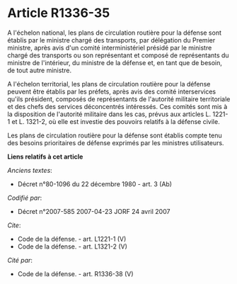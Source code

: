 # Article R1336-35

A l'échelon national, les plans de circulation routière pour la défense sont établis par le ministre chargé des transports,
par délégation du Premier ministre, après avis d'un comité interministériel présidé par le ministre chargé des transports ou
son représentant et composé de représentants du ministre de l'intérieur, du ministre de la défense et, en tant que de besoin,
de tout autre ministre.

A l'échelon territorial, les plans de circulation routière pour la défense peuvent être établis par les préfets, après avis
des comité interservices qu'ils président, composés de représentants de l'autorité militaire territoriale et des chefs des
services déconcentrés intéressés. Ces comités sont mis à la disposition de l'autorité militaire dans les cas, prévus aux
articles L. 1221-1 et L. 1321-2, où elle est investie des pouvoirs relatifs à la défense civile. 

Les plans de circulation routière pour la défense sont établis compte tenu des besoins prioritaires de défense exprimés par
les ministres utilisateurs.

**Liens relatifs à cet article**

_Anciens textes_:

  - Décret n°80-1096 du 22 décembre 1980 - art. 3 (Ab)

_Codifié par_:

  - Décret n°2007-585 2007-04-23 JORF 24 avril 2007

_Cite_:

  - Code de la défense. - art. L1221-1 (V)
  - Code de la défense. - art. L1321-2 (V)

_Cité par_:

  - Code de la défense. - art. R1336-38 (V)
